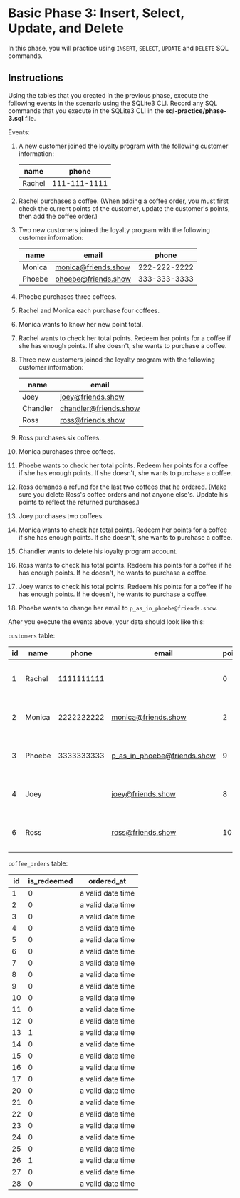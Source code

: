# Basic Phase 3: Insert, Select, Update, and Delete

In this phase, you will practice using `INSERT`, `SELECT`, `UPDATE` and `DELETE`
SQL commands.

## Instructions

Using the tables that you created in the previous phase, execute the following
events in the scenario using the SQLite3 CLI. Record any SQL commands that you
execute in the SQLite3 CLI in the __sql-practice/phase-3.sql__ file.

Events:

1. A new customer joined the loyalty program with the following customer
   information:

   | name   | phone        |
   | ------ | ------------ |
   | Rachel | 111-111-1111 |

2. Rachel purchases a coffee.
   (When adding a coffee order, you must first check the current points of the
   customer, update the customer's points, then add the coffee order.)
3. Two new customers joined the loyalty program with the following customer
   information:

   | name   | email               | phone        |
   | ------ | ------------------- | ------------ |
   | Monica | monica@friends.show | 222-222-2222 |
   | Phoebe | phoebe@friends.show | 333-333-3333 |

4. Phoebe purchases three coffees.
5. Rachel and Monica each purchase four coffees.
6. Monica wants to know her new point total.
7. Rachel wants to check her total points. Redeem her points for a coffee if she
   has enough points. If she doesn't, she wants to purchase a coffee.
8. Three new customers joined the loyalty program with the following customer
   information:

   | name     | email                 |
   | -------- | --------------------- |
   | Joey     | joey@friends.show     |
   | Chandler | chandler@friends.show |
   | Ross     | ross@friends.show     |

9. Ross purchases six coffees.
10. Monica purchases three coffees.
11. Phoebe wants to check her total points. Redeem her points for a coffee if she
   has enough points. If she doesn't, she wants to purchase a coffee.
12. Ross demands a refund for the last two coffees that he ordered. (Make sure you
    delete Ross's coffee orders and not anyone else's. Update his points to reflect the returned purchases.)
13. Joey purchases two coffees.
14. Monica wants to check her total points. Redeem her points for a coffee if she
   has enough points. If she doesn't, she wants to purchase a coffee.
15. Chandler wants to delete his loyalty program account.
16. Ross wants to check his total points. Redeem his points for a coffee if he
   has enough points. If he doesn't, he wants to purchase a coffee.
17. Joey wants to check his total points. Redeem his points for a coffee if he
   has enough points. If he doesn't, he wants to purchase a coffee.
18. Phoebe wants to change her email to `p_as_in_phoebe@friends.show`.

After you execute the events above, your data should look like this:

`customers` table:

| id  | name   | phone      | email                       | points | time              |
| --- | ------ | ---------- | --------------------------- | ------ | ----------------- |
| 1   | Rachel | 1111111111 |                             | 0      | a valid date time |
| 2   | Monica | 2222222222 | monica@friends.show         | 2      | a valid date time |
| 3   | Phoebe | 3333333333 | p_as_in_phoebe@friends.show | 9      | a valid date time |
| 4   | Joey   |            | joey@friends.show           | 8      | a valid date time |
| 6   | Ross   |            | ross@friends.show           | 10     | a valid date time |

`coffee_orders` table:

| id  | is_redeemed | ordered_at        |
| --- | ----------- | ----------------- |
| 1   | 0           | a valid date time |
| 2   | 0           | a valid date time |
| 3   | 0           | a valid date time |
| 4   | 0           | a valid date time |
| 5   | 0           | a valid date time |
| 6   | 0           | a valid date time |
| 7   | 0           | a valid date time |
| 8   | 0           | a valid date time |
| 9   | 0           | a valid date time |
| 10  | 0           | a valid date time |
| 11  | 0           | a valid date time |
| 12  | 0           | a valid date time |
| 13  | 1           | a valid date time |
| 14  | 0           | a valid date time |
| 15  | 0           | a valid date time |
| 16  | 0           | a valid date time |
| 17  | 0           | a valid date time |
| 20  | 0           | a valid date time |
| 21  | 0           | a valid date time |
| 22  | 0           | a valid date time |
| 23  | 0           | a valid date time |
| 24  | 0           | a valid date time |
| 25  | 0           | a valid date time |
| 26  | 1           | a valid date time |
| 27  | 0           | a valid date time |
| 28  | 0           | a valid date time |